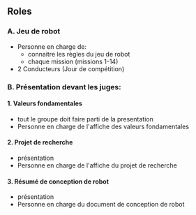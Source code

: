 ## Roles

### A. Jeu de robot
* Personne en charge de:
  * connaitre les règles du jeu de robot
  * chaque mission (missions 1-14)
* 2 Conducteurs (Jour de compétition)

### B. Présentation devant les juges:
#### 1. Valeurs fondamentales
* tout le groupe doit faire parti de la presentation
* Personne en charge de l'affiche des valeurs fondamentales

#### 2. Projet de recherche
* présentation
* Personne en charge de l'affiche du projet de recherche

#### 3. Résumé de conception de robot
* présentation 
* Personne en charge du document de conception de robot
